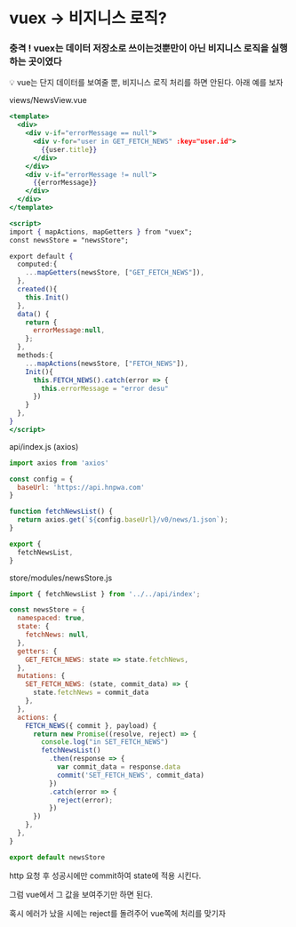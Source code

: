 # vuex → 비지니스 로직?

### 충격 ! vuex는 데이터 저장소로 쓰이는것뿐만이 아닌 비지니스 로직을 실행하는 곳이였다

<aside>
💡 vue는 단지 데이터를 보여줄 뿐, 비지니스 로직 처리를 하면 안된다. 아래 예를 보자

</aside>

views/NewsView.vue

```jsx
<template>
  <div>
    <div v-if="errorMessage == null">
      <div v-for="user in GET_FETCH_NEWS" :key="user.id">
        {{user.title}}
      </div>
    </div>
    <div v-if="errorMessage != null">
      {{errorMessage}}
    </div>
  </div>
</template>

<script>
import { mapActions, mapGetters } from "vuex";
const newsStore = "newsStore";

export default {
  computed:{
    ...mapGetters(newsStore, ["GET_FETCH_NEWS"]),
  },
  created(){
    this.Init()
  },
  data() {
    return {
      errorMessage:null,
    };
  },
  methods:{
    ...mapActions(newsStore, ["FETCH_NEWS"]),
    Init(){
      this.FETCH_NEWS().catch(error => {
        this.errorMessage = "error desu"
      })
    }
  },
}
</script>
```

api/index.js (axios)

```jsx
import axios from 'axios'

const config = {
  baseUrl: 'https://api.hnpwa.com'
}

function fetchNewsList() {
  return axios.get(`${config.baseUrl}/v0/news/1.json`);
}

export {
  fetchNewsList,
}
```

store/modules/newsStore.js

```jsx
import { fetchNewsList } from '../../api/index';

const newsStore = {
  namespaced: true,
  state: {
    fetchNews: null,
  },
  getters: {
    GET_FETCH_NEWS: state => state.fetchNews,
  },
  mutations: {
    SET_FETCH_NEWS: (state, commit_data) => {
      state.fetchNews = commit_data
    },
  },
  actions: {
    FETCH_NEWS({ commit }, payload) {
      return new Promise((resolve, reject) => {
        console.log("in SET_FETCH_NEWS")
        fetchNewsList()
          .then(response => {
            var commit_data = response.data
            commit('SET_FETCH_NEWS', commit_data)
          })
          .catch(error => {
            reject(error);
          })
      })
    },
  },
}

export default newsStore
```

http 요청 후 성공시에만 commit하여 state에 적용 시킨다.

그럼 vue에서 그 값을 보여주기만 하면 된다.

혹시 에러가 났을 시에는 reject를 돌려주어 vue쪽에 처리를 맞기자
